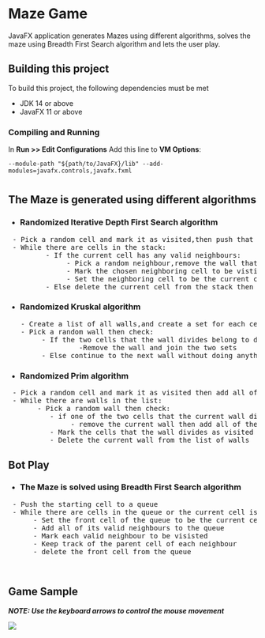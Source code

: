 # Maze Game

JavaFX application generates Mazes using different algorithms, solves the maze using Breadth First Search algorithm and lets the user
play.

## Building this project ##

To build this project, the following dependencies must be met

* JDK 14 or above
* JavaFX 11 or above

### Compiling and Running ###

In **Run >> Edit Configurations** Add this line to **VM Options**:

``
--module-path "${path/to/JavaFX}/lib" --add-modules=javafx.controls,javafx.fxml
``
#

## The Maze is generated using different algorithms ##

* ### Randomized Iterative Depth First Search algorithm ###

<pre>
 - Pick a random cell and mark it as visited,then push that cell to a stack
 - While there are cells in the stack:
         - If the current cell has any valid neighbours:   
              - Pick a random neighbour,remove the wall that divdies between the current cell and that neighbour
              - Mark the chosen neighboring cell to be vistited 
              - Set the neighboring cell to be the current cell
         - Else delete the current cell from the stack then set the top cell on the stack to be the current cell  
</pre>

* ### Randomized Kruskal algorithm ###
<pre>
   - Create a list of all walls,and create a set for each cell, each containing just that one cell.
   - Pick a random wall then check: 
        - If the two cells that the wall divides belong to distinct sets 
                 -Remove the wall and join the two sets
        - Else continue to the next wall without doing anything </pre>

* ### Randomized Prim algorithm ###
<pre>
 - Pick a random cell and mark it as visited then add all of its walls to a list of walls
 - While there are walls in the list:
       - Pick a random wall then check: 
          - if one of the two cells that the current wall divides is not marked visited:
               - remove the current wall then add all of the not visited cell's valid walls to the list of walls
          - Mark the cells that the wall divides as visited 
          - Delete the current wall from the list of walls
</pre>

## Bot Play ##
 * ### The Maze is solved using Breadth First Search algorithm ### 

<pre>
 - Push the starting cell to a queue
 - While there are cells in the queue or the current cell is not equal to the distination cell:
      - Set the front cell of the queue to be the current cell
      - Add all of its valid neighbours to the queue
      - Mark each valid neighbour to be visisted 
      - Keep track of the parent cell of each neighbour
      - delete the front cell from the queue 
</pre>
</br>

## Game Sample ##

***NOTE: Use the keyboard arrows to control the mouse movement***

![](https://media.giphy.com/media/Y114qkzL236gvDqp9q/giphy.gif)
